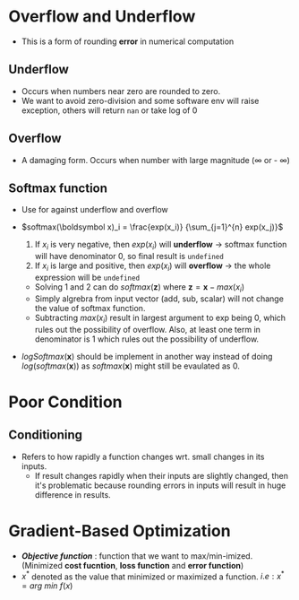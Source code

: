 
# Overflow and Underflow
 - This is a form of rounding **error** in numerical computation


## Underflow
- Occurs when numbers near zero are rounded to zero.
- We want to avoid zero-division and some software env will raise exception, others will return `nan` or take log of 0

## Overflow
- A damaging form. Occurs when number with large magnitude ($\infty$ or - $\infty$)

## Softmax function
- Use for against underflow and overflow
- $softmax(\boldsymbol x)_i = \frac{exp(x_i)} {\sum_{j=1}^{n} exp(x_j)}$
    1. If $x_i$ is very negative, then $exp(x_i)$ will **underflow** $\rightarrow$ softmax function will have denominator 0, so final result is `undefined`
    2. If $x_i$ is large and positive, then $exp(x_i)$ will **overflow** $\rightarrow$ the whole expression will be `undefined`
    - Solving 1 and 2 can do $softmax(\boldsymbol z)$ where $\boldsymbol z = \boldsymbol x - max(x_i)$ 
    - Simply algrebra from input vector (add, sub, scalar) will not change the value of softmax function.
    - Subtracting $max(x_i)$ result in largest argument to exp being 0, which rules out the possibility of overflow. Also, at least one term in denominator is 1 which rules out the possibility of underflow.

- $logSoftmax(\boldsymbol x)$ should be implement in another way instead of doing $log(softmax(\boldsymbol x))$ as  $softmax(\boldsymbol x)$ might still be evaulated as 0.


# Poor Condition

## Conditioning
- Refers to how rapidly a function changes wrt. small changes in its inputs.
    - If result changes rapidly when their inputs are slightly changed, then it's problematic because rounding errors in inputs will result in huge difference in results.


# Gradient-Based Optimization
- ***Objective function*** : function that we want to max/min-imized. (Minimized **cost fucntion**, **loss function** and **error function**)
- $x^*$ denoted as the value that minimized or maximized a function. $i.e: x^*=arg \ min \ f(x)$
 